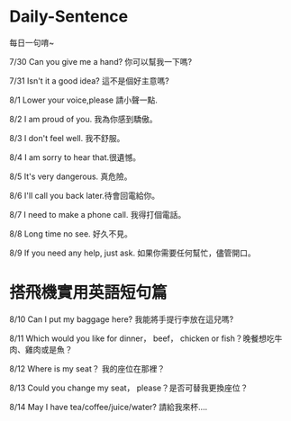 Daily-Sentence
==============

每日一句唷~

7/30 Can you give me a hand? 你可以幫我一下嗎?

7/31 Isn't it a good idea?   這不是個好主意嗎?

8/1  Lower your voice,please 請小聲一點.

8/2  I am proud of you.      我為你感到驕傲。

8/3  I don't feel well.      我不舒服。

8/4  I am sorry to hear that.很遺憾。

8/5  It's very dangerous.    真危險。

8/6  I'll call you back later.待會回電給你。

8/7  I need to make a phone call.  我得打個電話。

8/8  Long time no see.        好久不見。

8/9  If you need any help, just ask. 如果你需要任何幫忙，儘管開口。

搭飛機實用英語短句篇
=====================
8/10 Can I put my baggage here?  我能將手提行李放在這兒嗎?

8/11 Which would you like for dinner， beef， chicken or fish？晚餐想吃牛肉、雞肉或是魚？

8/12 Where is my seat？  我的座位在那裡？

8/13 Could you change my seat， please？是否可替我更換座位？

8/14 May I have tea/coffee/juice/water? 請給我來杯.... 
